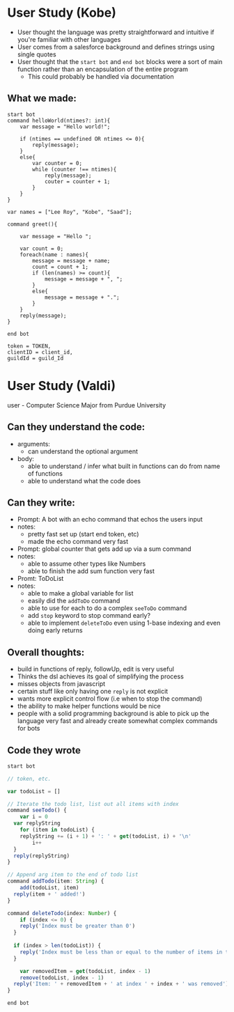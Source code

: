 # User Study (Kobe)
- User thought the language was pretty straightforward and intuitive if you're familiar with other languages
- User comes from a salesforce background and defines strings using single quotes
- User thought that the `start bot` and `end bot` blocks were a sort of main function rather than an encapsulation of the entire program
    - This could probably be handled via documentation

## What we made:
```
start bot
command helloWorld(ntimes?: int){
    var message = "Hello world!";

    if (ntimes == undefined OR ntimes <= 0){
        reply(message);
    }
    else{
        var counter = 0;
        while (counter !== ntimes){
            reply(message);
            couter = counter + 1;
        }
    }
}

var names = ["Lee Roy", "Kobe", "Saad"];

command greet(){

    var message = "Hello ";

    var count = 0;
    foreach(name : names){
        message = message + name;
        count = count + 1;
        if (len(names) >= count){
            message = message + ", ";
        }
        else{
            message = message + ".";
        }
    }
    reply(message);
}

end bot

token = TOKEN,
clientID = client_id,
guildId = guild_Id
```

# User Study (Valdi)
user - Computer Science Major from Purdue University

## Can they understand the code:

- arguments:
    - can understand the optional argument
- body:
    - able to understand / infer what built in functions can do from name of functions
    - able to understand what the code does

## Can they write:

- Prompt: A bot with an echo command that echos the users input
- notes:
    - pretty fast set up (start end token, etc)
    - made the echo command very fast
- Prompt: global counter that gets add up via a sum command
- notes:
    - able to assume other types like Numbers
    - able to finish the add sum function very fast
- Promt: ToDoList
- notes:
    - able to make a global variable for list
    - easily did the `addToDo` command
    - able to use for each to do a complex `seeToDo` command
    - add `stop` keyword to stop command early?
    - able to implement `deleteToDo` even using 1-base indexing and even doing early returns

## Overall thoughts:

- build in functions of reply, followUp, edit is very useful
- Thinks the dsl achieves its goal of simplifying the process
- misses objects from javascript
- certain stuff like only having one `reply` is not explicit
- wants more explicit control flow (i.e when to stop the command)
- the ability to make helper functions would be nice
- people with a solid programming background is able to pick up the language very fast and already create somewhat complex commands for bots

## Code they wrote
```javascript
start bot

// token, etc.

var todoList = []

// Iterate the todo list, list out all items with index
command seeTodo() {
	var i = 0
  var replyString
	for (item in todoList) {
  	replyString += (i + 1) + ': ' + get(todoList, i) + '\n'
		i++
  }
  reply(replyString)
}

// Append arg item to the end of todo list
command addTodo(item: String) {
	add(todoList, item)
  reply(item + ' added!')
}

command deleteTodo(index: Number) {
	if (index <= 0) {
  	reply('Index must be greater than 0')
  }
  
  if (index > len(todoList)) {
  	reply('Index must be less than or equal to the number of items in the list: ' + len(todoList))
  }

	var removedItem = get(todoList, index - 1)
	remove(todoList, index - 1)
  reply('Item: ' + removedItem + ' at index ' + index + ' was removed')
}

end bot
```